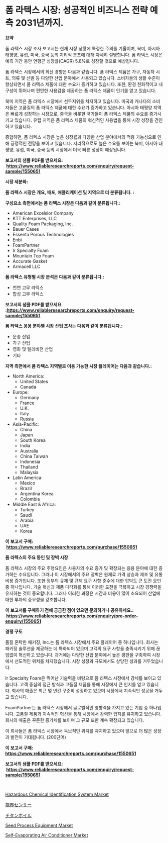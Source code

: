 <p><h1>폼 라텍스 시장: 성공적인 비즈니스 전략 예측 2031년까지.</h1></p><p><strong>요약</strong></p>
<p><p>폼 라텍스 시장 조사 보고서는 현재 시장 상황에 특정한 주의를 기울이며, 북미, 아시아 태평양, 유럽, 미국, 중국 등의 지리적 분포에 대해 자세히 설명합니다. 폼 라텍스 시장은 예측 기간 동안 연평균 성장률(CAGR) 5.8%로 성장할 것으로 예상됩니다.</p><p>폼 라텍스 시장에서의 최신 경향은 다음과 같습니다. 폼 라텍스 제품은 가구, 자동차 시트, 의류 및 신발 등 다양한 산업 분야에서 사용되고 있습니다. 소비자들의 생활 수준이 향상되면서 폼 라텍스 제품에 대한 수요가 증가하고 있습니다. 또한, 환경 친화적이고 내구성이 뛰어나며 편안한 사용감을 제공하는 폼 라텍스 제품이 인기를 얻고 있습니다.</p><p>북미 지역은 폼 라텍스 시장에서 선두지위를 차지하고 있습니다. 미국과 캐나다의 소비자들은 고품질의 폼 라텍스 제품에 대한 수요가 증가하고 있습니다. 아시아 태평양 지역은 빠르게 성장하는 시장으로, 중국을 비롯한 국가들이 폼 라텍스 제품의 수요를 증가시키고 있습니다. 유럽 지역은 폼 라텍스 제품의 혁신적인 사용법을 통해 시장 성장을 견인하고 있습니다.</p><p>종합하면, 폼 라텍스 시장은 높은 성장률과 다양한 산업 분야에서의 적용 가능성으로 인해 긍정적인 전망을 보이고 있습니다. 지리적으로도 높은 수요를 보이는 북미, 아시아 태평양, 유럽, 미국, 중국 등의 시장에서 더욱 빠른 성장이 예상됩니다.</p></p>
<p><strong>보고서의 샘플 PDF를 받으세요: &nbsp;<a href="https://www.reliableresearchreports.com/enquiry/request-sample/1550651">https://www.reliableresearchreports.com/enquiry/request-sample/1550651</a></strong></p>
<p><strong>시장 세분화:</strong></p>
<p><strong> 폼 라텍스 시장은 개요, 배포, 애플리케이션 및 지역으로 더 분류됩니다. :</strong></p>
<p><strong>구성요소 측면에서는 폼 라텍스 시장은 다음과 같이 분류됩니다.:</strong></p>
<p><ul><li>American Excelsior Company</li><li>KTT Enterprises, LLC</li><li>Quality Foam Packaging, Inc.</li><li>Bauer Cases</li><li>Essenta Porous Technologies</li><li>Enbi</li><li>FoamPartner</li><li>Ir Specialty Foam</li><li>Mountain Top Foam</li><li>Accurate Gasket</li><li>Armacell LLC</li></ul></p>
<p><strong> 폼 라텍스 유형별 시장 분석은 다음과 같이 분류됩니다.:</strong></p>
<p><ul><li>천연 고무 라텍스</li><li>합성 고무 라텍스</li></ul></p>
<p><strong>보고서의 샘플 PDF를 받으세요 :<a href="https://www.reliableresearchreports.com/enquiry/request-sample/1550651">https://www.reliableresearchreports.com/enquiry/request-sample/1550651</a></strong></p>
<p><strong> 폼 라텍스 응용 분야별 시장 산업 조사는 다음과 같이 분류됩니다.:</strong></p>
<p><ul><li>운송 산업</li><li>가구 산업</li><li>영화 및 텔레비전 산업</li><li>기타</li></ul></p>
<p><strong>지역 측면에서 폼 라텍스 지역별로 이용 가능한 시장 플레이어는 다음과 같습니다.:</strong></p>
<p><ul>
    <li>
        North America:
        <ul>
            <li>United States</li>
            <li>Canada</li>
        </ul>
    </li>
    <li>
        Europe:
        <ul>
            <li>Germany</li>
            <li>France</li>
            <li>U.K.</li>
            <li>Italy</li>
            <li>Russia</li>
        </ul>
    </li>
    <li>
        Asia-Pacific:
        <ul>
            <li>China</li>
            <li>Japan</li>
            <li>South Korea</li>
            <li>India</li>
            <li>Australia</li>
            <li>China Taiwan</li>
            <li>Indonesia</li>
            <li>Thailand</li>
            <li>Malaysia</li>
        </ul>
    </li>
    <li>
        Latin America:
        <ul>
            <li>Mexico</li>
            <li>Brazil</li>
            <li>Argentina Korea</li>
            <li>Colombia</li>
        </ul>
    </li>
    <li>
        Middle East & Africa:
        <ul>
            <li>Turkey</li>
            <li>Saudi</li>
            <li>Arabia</li>
            <li>UAE</li>
            <li>Korea</li>
        </ul>
    </li>
    </ul></p>
<p><strong>이 보고서 구매: &nbsp;<a href="https://www.reliableresearchreports.com/purchase/1550651">https://www.reliableresearchreports.com/purchase/1550651</a></strong></p>
<p><strong>폼 라텍스의 주요 동인 및 장벽 시장</strong></p>
<p><p>폼 라텍스 시장의 주요 주행요인은 사용자의 수요 증가 및 확장되는 응용 분야에 대한 증가하는 수요입니다. 그러나 이 시장에서의 주요 장벽은 원재료 가격 상승과 제조 및 유통 비용 증가입니다. 또한 정부의 규제 및 규제 요구 사항 준수에 대한 압박도 큰 도전 요인 중 하나입니다. 기술 혁신과 제품 다각화를 통해 이러한 도전을 극복하고 시장 경쟁력을 유지하는 것이 중요합니다. 그러나 이러한 과정은 시간과 비용이 많이 소요되어 산업에 대한 투자의 중요성을 강조합니다.</p></p>
<p><strong>이 보고서를 구매하기 전에 궁금한 점이 있으면 문의하거나 공유하세요.: &nbsp;<a href="https://www.reliableresearchreports.com/enquiry/pre-order-enquiry/1550651">https://www.reliableresearchreports.com/enquiry/pre-order-enquiry/1550651</a></strong></p>
<p><strong>경쟁 구도</strong></p>
<p><p>품질 혼탁한 패키징, Inc.는 폼 라텍스 시장에서 주요 플레이어 중 하나입니다. 회사는 패키징 솔루션을 제공하는 데 특화되어 있으며 고객의 요구 사항을 충족시키기 위해 끊임없이 혁신하고 있습니다. 과거에는 다양한 산업 분야에서 높은 평판을 구축하여 시장에서 선도적인 위치를 차지했습니다. 시장 성장과 규모에서도 상당한 성과를 거두었습니다.</p><p>Ir Specialty Foam은 뛰어난 기술력을 바탕으로 폼 라텍스 시장에서 강세를 보이고 있습니다. 고객 중심의 접근 방식과 고품질 제품을 통해 시장에서 큰 인지를 얻고 있습니다. 회사의 매출은 최근 몇 년간 꾸준히 성장하고 있으며 시장에서 지속적인 성공을 거두고 있습니다.</p><p>FoamPartner는 폼 라텍스 시장에서 글로벌적인 영향력을 가지고 있는 기업 중 하나입니다. 고품질 제품과 지속적인 혁신을 통해 시장에서 강력한 입지를 유지하고 있습니다. 회사의 매출은 꾸준한 증가세를 보이며 그 규모 또한 계속 확장되고 있습니다.</p><p>이 회사들은 폼 라텍스 시장에서 독보적인 위치를 차지하고 있으며 앞으로 더 많은 성장과 발전이 기대됩니다. (200단어)</p></p>
<p><strong>이 보고서 구매: &nbsp; <a href="https://www.reliableresearchreports.com/purchase/1550651">https://www.reliableresearchreports.com/purchase/1550651</a></strong></p>
<p><strong>보고서의 샘플 PDF를 받으세요: &nbsp;<a href="https://www.reliableresearchreports.com/enquiry/request-sample/1550651">https://www.reliableresearchreports.com/enquiry/request-sample/1550651</a></strong><strong></strong></p>
<p>&nbsp;</p>
<p><p><a href="https://github.com/provorikovar/Market-Research-Report-List-3/blob/main/hazardous-chemical-identification-system-market.md">Hazardous Chemical Identification System Market</a></p><p><a href="https://github.com/cbigkbh02719/Market-Research-Report-List-1/blob/main/62659727338.md">視界センサー</a></p><p><a href="https://github.com/ReganWisoky2023/Market-Research-Report-List-1/blob/main/46558187339.md">チタンホイル</a></p><p><a href="https://issuu.com/reportprime-2/docs/seed-process-equipment-market-size-2030.pptx">Seed Process Equipment Market</a></p><p><a href="https://github.com/angelajermaine/Market-Research-Report-List-2/blob/main/self-evaporating-air-conditioner-market.md">Self-Evaporating Air Conditioner Market</a></p></p>